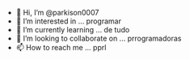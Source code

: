 - 👋 Hi, I’m @parkison0007
- 👀 I’m interested in ... programar 
- 🌱 I’m currently learning ... de tudo 
- 💞️ I’m looking to collaborate on ... prrogramadoras
- 📫 How to reach me ... pprl

<!---
parkison0007/parkison0007 is a ✨ special ✨ repository because its `README.md` (this file) appears on your GitHub profile.
You can click the Preview link to take a look at your changes.
--->
